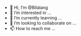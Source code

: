 - 👋 Hi, I’m @Bilalang
- 👀 I’m interested in ...
- 🌱 I’m currently learning ...
- 💞️ I’m looking to collaborate on ...
- 📫 How to reach me ...

<!---
Bilalang/Bilalang is a ✨ special ✨ repository because its `README.md` (this file) appears on your GitHub profile.
You can click the Preview link to take a look at your changes.
--->

